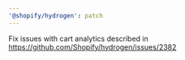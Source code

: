 ```yaml
---
'@shopify/hydrogen': patch
---
```


Fix issues with cart analytics described in https://github.com/Shopify/hydrogen/issues/2382
